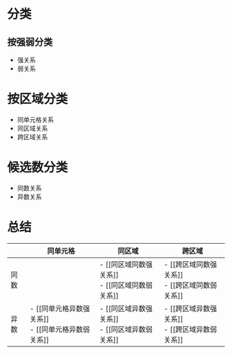 # 分类

## 按强弱分类

- 强关系
- 弱关系

# 按区域分类

- 同单元格关系
- 同区域关系
- 跨区域关系

# 候选数分类

- 同数关系
- 异数关系

# 总结

| | 同单元格 | 同区域 | 跨区域 |
|---|---|---|---|
| 同数 | | - [[同区域同数强关系]]<br> - [[同区域同数弱关系]] | - [[跨区域同数强关系]]<br> - [[跨区域同数弱关系]] |
| 异数 | - [[同单元格异数强关系]]<br> - [[同单元格异数弱关系]] | - [[同区域异数强关系]]<br> - [[同区域异数弱关系]] | - [[跨区域异数强关系]]<br> - [[跨区域异数弱关系]] |
